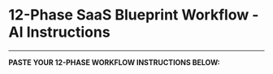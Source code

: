 # 12-Phase SaaS Blueprint Workflow - AI Instructions

<!--
INSTRUCTIONS:
Paste your complete 12-phase workflow instructions here.
This file will be loaded by the AI system when guiding users through the blueprint creation process.

The AI will use these instructions to:
- Guide conversations through all 12 phases
- Ask the right questions at each stage
- Validate user responses
- Provide expert guidance and feedback
- Ensure all phases are completed thoroughly

Format: Use markdown for structure and readability
-->

---

**PASTE YOUR 12-PHASE WORKFLOW INSTRUCTIONS BELOW:**



